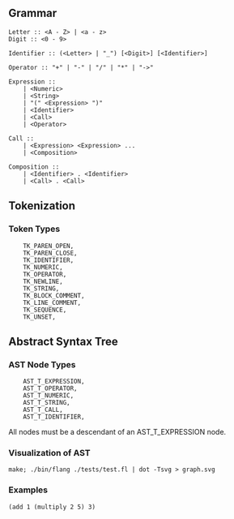 ## Grammar

```
Letter :: <A - Z> | <a - z>
Digit :: <0 - 9>

Identifier :: (<Letter> | "_") [<Digit>] [<Identifier>]

Operator :: "+" | "-" | "/" | "*" | "->"

Expression ::
    | <Numeric>
    | <String>
    | "(" <Expression> ")"
    | <Identifier>
    | <Call>
    | <Operator>

Call ::
    | <Expression> <Expression> ...
    | <Composition>

Composition ::
    | <Identifier> . <Identifier>
    | <Call> . <Call>

```

## Tokenization

### Token Types

```
    TK_PAREN_OPEN,
    TK_PAREN_CLOSE,
    TK_IDENTIFIER,
    TK_NUMERIC,
    TK_OPERATOR,
    TK_NEWLINE,
    TK_STRING,
    TK_BLOCK_COMMENT,
    TK_LINE_COMMENT,
    TK_SEQUENCE,
    TK_UNSET,
```

## Abstract Syntax Tree

### AST Node Types

```
    AST_T_EXPRESSION,
    AST_T_OPERATOR,
    AST_T_NUMERIC,
    AST_T_STRING,
    AST_T_CALL,
    AST_T_IDENTIFIER,
```

All nodes must be a descendant of an AST_T_EXPRESSION node.

### Visualization of AST

```
make; ./bin/flang ./tests/test.fl | dot -Tsvg > graph.svg
```

### Examples

```
(add 1 (multiply 2 5) 3)
```